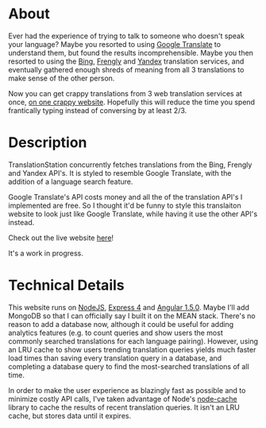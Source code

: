 # About

Ever had the experience of trying to talk to someone who doesn't speak your 
language? Maybe you resorted to using 
[Google Translate](https://translate.google.com) to understand them, but found 
the results incomprehensible. Maybe you then resorted to using the 
[Bing](https://bing.com/translator), [Frengly](http://frengly.com) and 
[Yandex](https://translate.yandex.com) translation services, and eventually 
gathered enough shreds of meaning from all 3 translations to make sense of the 
other person.

Now you can get crappy translations from 3 web translation services at once, 
[on one crappy website](https://limitless-spire-84378.herokuapp.com). Hopefully 
this will reduce the time you spend frantically typing instead of conversing by 
at least 2/3.

# Description

TranslationStation concurrently fetches translations from the Bing, Frengly and 
Yandex API's. It is styled to resemble Google Translate, with the addition of a 
language search feature.

Google Translate's API costs money and all the of the translation API's I 
implemented are free. So I thought it'd be funny to style this translaiton 
website to look just like Google Translate, while having it use the other API's 
instead.

Check out the live website [here](https://limitless-spire-84378.herokuapp.com)!

It's a work in progress.

# Technical Details

This website runs on [NodeJS](https://nodejs.org/), 
[Express 4](http://expressjs.com/) and [Angular 1.5.0](https://angularjs.org/). 
Maybe I'll add MongoDB so that I can officially say I built it on the MEAN 
stack. There's no reason to add a database now, although it could be useful for 
adding analytics features (e.g. to count queries and show users the most 
commonly searched translations for each language pairing). However, using an LRU 
cache to show users trending translation queries yields much faster load times 
than saving every translation query in a database, and completing a database 
query to find the most-searched translations of all time.

In order to make the user experience as blazingly fast as possible and to 
minimize costly API calls, I've taken advantage of Node's 
[node-cache](https://www.npmjs.com/package/node-cache) library to cache the 
results of recent translation queries. It isn't an LRU cache, but stores data 
until it expires.
